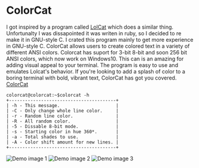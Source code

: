 # ColorCat

I got inspired by a program called [LolCat](https://github.com/busyloop/lolcat)
which does a similar thing. Unfortunalty I was dissapointed it was writen in ruby,
so I decided to re make it in GNU-style C. I crated this program mainly to
get more experience in GNU-style C. ColorCat allows users to create colored text
in a variety of different ANSI colors. Colorcat has suport for 3-bit 8-bit and soon
256 bit ANSI colors, which now work on Windows10. This can is an amazing for adding
visual appeal to your terminal. The program is easy to use and emulates Lolcat's behavior.
If you're looking to add a splash of color to a boring terminal with bold, vibrant text,
ColorCat has got you covered.
[ColorCat](https://github.com/Mr-Bossman/colorcat)
```
colorcat@colorcat:~$colorcat -h
+----------------------------------------+
| -h - This message.                     |
| -C - Only change whole line color.     |
| -r - Random line color.                |
| -R - All random color.                 |
| -5 - Dissable 8-bit mode.              |
| -s - Starting color in hue 360*.       |
| -a - Total shades to use.              |
| -A - Color shift amount for new lines. |
+----------------------------------------+
```
![Demo image 1](/images/colorcat3.png)
![Demo image 2](/images/colorcat1.png)
![Demo image 3](/images/colorcat2.png)
